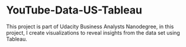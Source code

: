 # YouTube-Data-US-Tableau
This project is part of Udacity Business Analysts Nanodegree, in this project, I create visualizations to reveal insights from the data set using Tableau.
